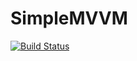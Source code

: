 # SimpleMVVM
[![Build Status](https://travis-ci.org/mostasim/SimpleMVVM.svg?branch=master)](https://travis-ci.org/mostasim/SimpleMVVM)
